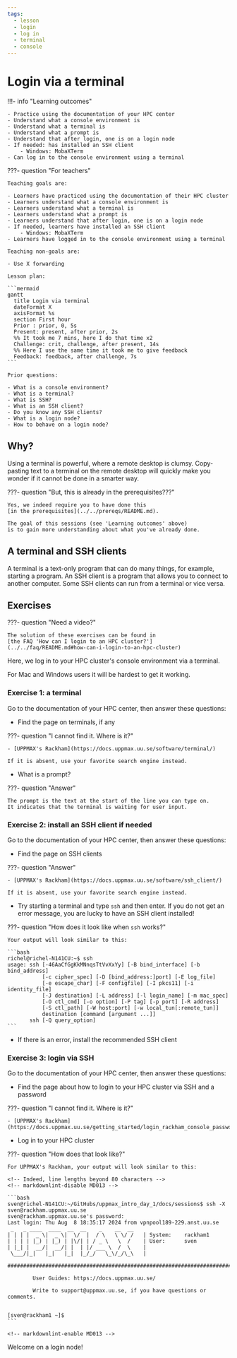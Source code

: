 ```yaml
---
tags:
  - lesson
  - login
  - log in
  - terminal
  - console
---
```


# Login via a terminal

!!!- info "Learning outcomes"

    - Practice using the documentation of your HPC center
    - Understand what a console environment is
    - Understand what a terminal is
    - Understand what a prompt is
    - Understand that after login, one is on a login node
    - If needed: has installed an SSH client
        - Windows: MobaXTerm
    - Can log in to the console environment using a terminal

???- question "For teachers"

    Teaching goals are:

    - Learners have practiced using the documentation of their HPC cluster
    - Learners understand what a console environment is
    - Learners understand what a terminal is
    - Learners understand what a prompt is
    - Learners understand that after login, one is on a login node
    - If needed, learners have installed an SSH client
        - Windows: MobaXTerm
    - Learners have logged in to the console environment using a terminal

    Teaching non-goals are:

    - Use X forwarding

    Lesson plan:

    ```mermaid
    gantt
      title Login via terminal
      dateFormat X
      axisFormat %s
      section First hour
      Prior : prior, 0, 5s
      Present: present, after prior, 2s
      %% It took me 7 mins, here I do that time x2
      Challenge: crit, challenge, after present, 14s
      %% Here I use the same time it took me to give feedback
      Feedback: feedback, after challenge, 7s
    ```

    Prior questions:

    - What is a console environment?
    - What is a terminal?
    - What is SSH?
    - What is an SSH client?
    - Do you know any SSH clients?
    - What is a login node?
    - How to behave on a login node?

## Why?

Using a terminal is powerful, where a remote desktop is clumsy.
Copy-pasting text to a terminal on the remote desktop
will quickly make you wonder if it cannot be done in a smarter way.

???- question "But, this is already in the prerequisites???"

    Yes, we indeed require you to have done this
    [in the prerequisites](../../prereqs/README.md).

    The goal of this sessions (see 'Learning outcomes' above)
    is to gain more understanding about what you've already done.

## A terminal and SSH clients

A terminal is a text-only program that can do many things, for example,
starting a program.
An SSH client is a program that allows you to connect to another computer.
Some SSH clients can run from a terminal or vice versa.

## Exercises

???- question "Need a video?"

    The solution of these exercises can be found in
    [the FAQ 'How can I login to an HPC cluster?'](../../faq/README.md#how-can-i-login-to-an-hpc-cluster)

Here, we log in to your HPC cluster's console environment via a terminal.

For Mac and Windows users it will be hardest to get it working.

### Exercise 1: a terminal

Go to the documentation of your HPC center,
then answer these questions:

- Find the page on terminals, if any

???- question "I cannot find it. Where is it?"

    - [UPPMAX's Rackham](https://docs.uppmax.uu.se/software/terminal/)

    If it is absent, use your favorite search engine instead.

- What is a prompt?

???- question "Answer"

    The prompt is the text at the start of the line you can type on.
    It indicates that the terminal is waiting for user input.

### Exercise 2: install an SSH client if needed

Go to the documentation of your HPC center,
then answer these questions:

- Find the page on SSH clients

???- question "Answer"

    - [UPPMAX's Rackham](https://docs.uppmax.uu.se/software/ssh_client/)

    If it is absent, use your favorite search engine instead.

- Try starting a terminal and type `ssh` and then enter.
  If you do not get an error message, you are lucky to have an SSH client
  installed!

???- question "How does it look like when `ssh` works?"

    Your output will look similar to this:

    ```bash
    richel@richel-N141CU:~$ ssh
    usage: ssh [-46AaCfGgKkMNnqsTtVvXxYy] [-B bind_interface] [-b bind_address]
               [-c cipher_spec] [-D [bind_address:]port] [-E log_file]
               [-e escape_char] [-F configfile] [-I pkcs11] [-i identity_file]
               [-J destination] [-L address] [-l login_name] [-m mac_spec]
               [-O ctl_cmd] [-o option] [-P tag] [-p port] [-R address]
               [-S ctl_path] [-W host:port] [-w local_tun[:remote_tun]]
               destination [command [argument ...]]
           ssh [-Q query_option]
    ```

- If there is an error, install the recommended SSH client

### Exercise 3: login via SSH

Go to the documentation of your HPC center,
then answer these questions:

- Find the page about how to login to your HPC cluster via SSH and a password

???- question "I cannot find it. Where is it?"

    - [UPPMAX's Rackham](https://docs.uppmax.uu.se/getting_started/login_rackham_console_password/)

- Log in to your HPC cluster

???- question "How does that look like?"

    For UPPMAX's Rackham, your output will look similar to this:

    <!-- Indeed, line lengths beyond 80 characters -->
    <!-- markdownlint-disable MD013 -->

    ```bash
    sven@richel-N141CU:~/GitHubs/uppmax_intro_day_1/docs/sessions$ ssh -X sven@rackham.uppmax.uu.se
    sven@rackham.uppmax.uu.se's password:
    Last login: Thu Aug  8 18:35:17 2024 from vpnpool189-229.anst.uu.se
     _   _ ____  ____  __  __    _    __  __
    | | | |  _ \|  _ \|  \/  |  / \   \ \/ /   | System:    rackham1
    | | | | |_) | |_) | |\/| | / _ \   \  /    | User:      sven
    | |_| |  __/|  __/| |  | |/ ___ \  /  \    |
     \___/|_|   |_|   |_|  |_/_/   \_\/_/\_\   |

    ###############################################################################

            User Guides: https://docs.uppmax.uu.se/

            Write to support@uppmax.uu.se, if you have questions or comments.


    [sven@rackham1 ~]$
    ```

    <!-- markdownlint-enable MD013 -->


Welcome on a login node!
